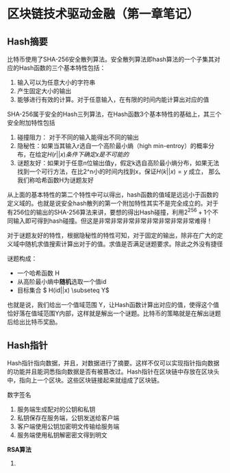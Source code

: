# 区块链技术驱动金融（第一章笔记）

## Hash摘要

比特币使用了SHA-256安全散列算法。安全散列算法即hash算法的一个子集其对应的Hash函数的三个基本特性包括：

1. 输入可以为任意大小的字符串
2. 产生固定大小的输出
3. 能够进行有效的计算。对于任意输入，在有限的时间内能计算出对应的值

SHA-256属于安全的Hash三列算法，在Hash函数3个基本特性的基础上，其三个安全附加特性包括

1. 碰撞阻力： 对于不同的输入能得出不同的输出
2. 隐秘性：如果当其输入r选自一个高阶最小熵（high min-entroy）的概率分布，在给定$H(r||x)条件下确定x是不可能的$
3. 谜题友好：如果对于任意n位输出值y，假定k选自高阶最小熵分布，如果无法找到一个可行方法，在比2^n小的时间内找到x，保证$H(k||x) = y$ 成立， 那么我们称哈希函数H为谜题友好

从上面的基本特性的第二个特性中可以得出，hash函数的值域是远远小于函数的定义域的。也就是说安全hash散列的第一个附加特性其实不是完全成立的。对于有256位的输出的SHA-256算法来讲，要想的得出Hash碰撞，利用$2^{256}+1$个不同输入即可得到hash碰撞。但这是非常非常非常非常非常非常非常非常难得！



对于谜题友好的特性，根据隐秘性的特性可知，对于固定的输出，除非在广大的定义域中随机求值搜索计算出对于的值。求值是否满足谜题要求。除此之外没有捷径

谜题构成： 

+ 一个哈希函数 H
+ 从高阶最小熵中**随机**选取一个值id
+ 目标集合 $ H(id||x)   \subseteq  Y$

也就是说，我们给出一个值域范围 Y，让Hash函数计算出对应的值，使得这个值恰好落在值域范围Y内部，这样就是解出一个谜题。比特币的策略就是在解出谜题后给出比特币奖励。



## Hash指针

Hash指针指向数据，并且，对数据进行了摘要。这样不仅可以实现指针指向数据的功能并且能洞悉指向数据是否有被篡改过。Hash指针在区块链中存放在区块头中，指向上一个区块。这些区块链接起来就组成了区块链。



数字签名

1. 服务端生成配对的公钥和私钥
2. 私钥保存在服务端，公钥发送给客户端
3. 客户端使用公钥加密明文传输给服务端
4. 服务端使用私钥解密密文得到明文

**RSA算法** 

1. ​